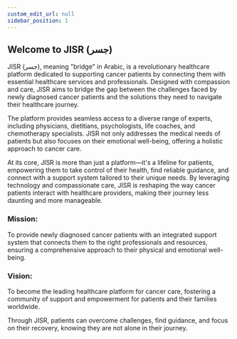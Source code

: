 ```yaml
--- 
custom_edit_url: null 
sidebar_position: 1
---
```


## Welcome to JISR (جسر)

JISR (جسر), meaning "bridge" in Arabic, is a revolutionary healthcare platform dedicated to supporting cancer patients by connecting them with essential healthcare services and professionals. Designed with compassion and care, JISR aims to bridge the gap between the challenges faced by newly diagnosed cancer patients and the solutions they need to navigate their healthcare journey.

The platform provides seamless access to a diverse range of experts, including physicians, dietitians, psychologists, life coaches, and chemotherapy specialists. JISR not only addresses the medical needs of patients but also focuses on their emotional well-being, offering a holistic approach to cancer care.

At its core, JISR is more than just a platform—it's a lifeline for patients, empowering them to take control of their health, find reliable guidance, and connect with a support system tailored to their unique needs. By leveraging technology and compassionate care, JISR is reshaping the way cancer patients interact with healthcare providers, making their journey less daunting and more manageable.

### Mission:

To provide newly diagnosed cancer patients with an integrated support system that connects them to the right professionals and resources, ensuring a comprehensive approach to their physical and emotional well-being.

### Vision:

To become the leading healthcare platform for cancer care, fostering a community of support and empowerment for patients and their families worldwide.

Through JISR, patients can overcome challenges, find guidance, and focus on their recovery, knowing they are not alone in their journey.


